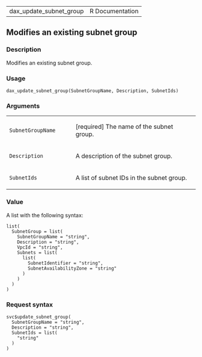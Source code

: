 <table style="width: 100%;">
<tbody>
<tr class="odd">
<td>dax_update_subnet_group</td>
<td style="text-align: right;">R Documentation</td>
</tr>
</tbody>
</table>

## Modifies an existing subnet group

### Description

Modifies an existing subnet group.

### Usage

    dax_update_subnet_group(SubnetGroupName, Description, SubnetIds)

### Arguments

<table>
<colgroup>
<col style="width: 35%" />
<col style="width: 65%" />
</colgroup>
<tbody>
<tr class="odd">
<td><code
id="dax_update_subnet_group_:_SubnetGroupName">SubnetGroupName</code></td>
<td><p>[required] The name of the subnet group.</p></td>
</tr>
<tr class="even">
<td><code
id="dax_update_subnet_group_:_Description">Description</code></td>
<td><p>A description of the subnet group.</p></td>
</tr>
<tr class="odd">
<td><code id="dax_update_subnet_group_:_SubnetIds">SubnetIds</code></td>
<td><p>A list of subnet IDs in the subnet group.</p></td>
</tr>
</tbody>
</table>

### Value

A list with the following syntax:

    list(
      SubnetGroup = list(
        SubnetGroupName = "string",
        Description = "string",
        VpcId = "string",
        Subnets = list(
          list(
            SubnetIdentifier = "string",
            SubnetAvailabilityZone = "string"
          )
        )
      )
    )

### Request syntax

    svc$update_subnet_group(
      SubnetGroupName = "string",
      Description = "string",
      SubnetIds = list(
        "string"
      )
    )
